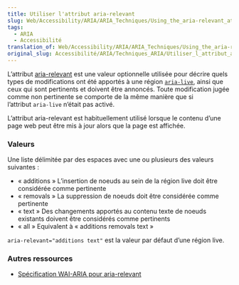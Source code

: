 ```yaml
---
title: Utiliser l'attribut aria-relevant
slug: Web/Accessibility/ARIA/ARIA_Techniques/Using_the_aria-relevant_attribute
tags:
  - ARIA
  - Accessibilité
translation_of: Web/Accessibility/ARIA/ARIA_Techniques/Using_the_aria-relevant_attribute
original_slug: Accessibilité/ARIA/Techniques_ARIA/Utiliser_l_attribut_aria-relevant
---
```

L’attribut [aria-relevant](http://www.w3.org/TR/wai-aria/states_and_properties#aria-relevant) est une valeur optionnelle utilisée pour décrire quels types de modifications ont été apportés à une région [`aria-live`](/fr/docs/Web/Accessibility/ARIA/ARIA_Live_Regions), ainsi que ceux qui sont pertinents et doivent être annoncés. Toute modification jugée comme non pertinente se comporte de la même manière que si l’attribut `aria-live` n’était pas activé.

L’attribut aria-relevant est habituellement utilisé lorsque le contenu d’une page web peut être mis à jour alors que la page est affichée.

### Valeurs

Une liste délimitée par des espaces avec une ou plusieurs des valeurs suivantes :

- « additions » L’insertion de noeuds au sein de la région live doit être considérée comme pertinente
- « removals » La suppression de noeuds doit être considérée comme pertinente
- « text » Des changements apportés au contenu texte de noeuds existants doivent être considérés comme pertinents
- « all » Equivalent à « additions removals text »

`aria-relevant="additions text"` est la valeur par défaut d’une région live.

### Autres ressources

- [Spécification WAI-ARIA pour aria-relevant](https://www.w3.org/TR/wai-aria/states_and_properties#aria-relevant)
